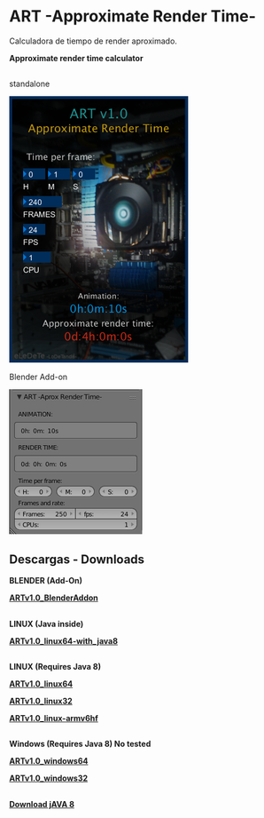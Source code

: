 ART -Approximate Render Time-
=

Calculadora de tiempo de render aproximado.

**Approximate render time calculator**

##

standalone

![](https://github.com/eLeDeTe-LoDeTanda/ART/blob/master/Captura.png)


Blender Add-on

![](https://github.com/eLeDeTe-LoDeTanda/ART/blob/master/BlenderAddon/ART_Blenderaddon.png)


## Descargas - Downloads


**BLENDER (Add-On)**

**[ARTv1.0_BlenderAddon](https://raw.githubusercontent.com/eLeDeTe-LoDeTanda/ART/master/BlenderAddon/art.py)**

##

**LINUX (Java inside)**


**[ARTv1.0_linux64-with_java8](https://github.com/eLeDeTe-LoDeTanda/ART/releases/download/V1.0/ARTv1.0_linux64-with_java8.tar.bz2)**

##

**LINUX (Requires Java 8)**

**[ARTv1.0_linux64](https://github.com/eLeDeTe-LoDeTanda/ART/releases/download/V1.0/ARTv1.0_linux64.tar.bz2)**


**[ARTv1.0_linux32](https://github.com/eLeDeTe-LoDeTanda/ART/releases/download/V1.0/ARTv1.0_linux32.tar.bz2)**


**[ARTv1.0_linux-armv6hf](https://github.com/eLeDeTe-LoDeTanda/ART/releases/download/V1.0/ARTv1.0_linux-armv6hf.tar.bz2)**

##

**Windows (Requires Java 8) No tested**


**[ARTv1.0_windows64](https://github.com/eLeDeTe-LoDeTanda/ART/releases/download/V1.0/ARTv1.0_windows64.zip)**


**[ARTv1.0_windows32](https://github.com/eLeDeTe-LoDeTanda/ART/releases/download/V1.0/ARTv1.0_windows32.zip)**

##

**[Download jAVA 8](https://www.java.com/en/download/)**

##
##
